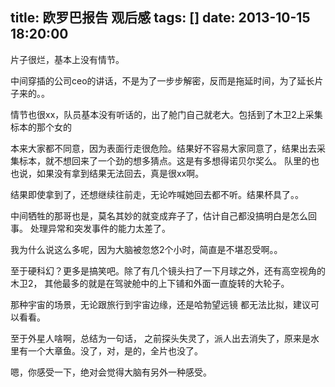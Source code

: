title: 欧罗巴报告 观后感
tags: []
date: 2013-10-15 18:20:00
---

片子很烂，基本上没有情节。

中间穿插的公司ceo的讲话，不是为了一步步解密，反而是拖延时间，为了延长片子来的。。

情节也很xx，队员基本没有听话的，出了舱门自己就老大。包括到了木卫2上采集标本的那个女的

本来大家都不同意，因为表面行走很危险。结果好不容易大家同意了，结果出去采集标本，就不想回来了一个劲的想多猜点。这是有多想得诺贝尔奖么。 队里的也也说，如果没有拿到结果无法回去，真是很xx啊。

结果即使拿到了，还想继续往前走，无论咋喊她回去都不听。结果杯具了。。

中间牺牲的那哥也是，莫名其妙的就变成弃子了，估计自己都没搞明白是怎么回事。 处理异常和突发事件的能力太差了。

我为什么说这么多呢，因为大脑被忽悠2个小时，简直是不堪忍受啊。。

至于硬科幻？更多是搞笑吧。除了有几个镜头扫了一下月球之外，还有高空视角的木卫2， 其他最多的就是在驾驶舱中的上下铺和外面一直旋转的大轮子。

那种宇宙的场景，无论跟旅行到宇宙边缘，还是哈勃望远镜 都无法比拟，建议可以看看。

至于外星人啥啊，总结为一句话， 之前探头失灵了，派人出去消失了，原来是水里有一个大章鱼。没了，对，是的，全片也没了。

嗯，你感受一下，绝对会觉得大脑有另外一种感受。